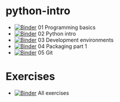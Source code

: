 # python-intro

* [![Binder](https://mybinder.org/badge_logo.svg)](https://mybinder.org/v2/gh/BelfastTechTraining/python/master?filepath=01-programming-basics%2FProgrammingBasics.ipynb) 01 Programming basics 
* [![Binder](https://mybinder.org/badge_logo.svg)](https://mybinder.org/v2/gh/BelfastTechTraining/python/master?filepath=02-python-basics%2FPythonBasics.ipynb) 02 Python intro 
* [![Binder](https://mybinder.org/badge_logo.svg)](https://mybinder.org/v2/gh/BelfastTechTraining/python/master?filepath=03-devenv-style-workflow%2FDevenvStyleWorkflow.ipynb) 03 Development environments 
* [![Binder](https://mybinder.org/badge_logo.svg)](https://mybinder.org/v2/gh/BelfastTechTraining/python/master?filepath=04-packaging-part-1%2Fmodules_and_packages.ipynb) 04 Packaging part 1 
* [![Binder](https://mybinder.org/badge_logo.svg)](https://mybinder.org/v2/gh/BelfastTechTraining/git/master?filepath=%2Fgit_basics.ipynb) 05 Git


# Exercises
* [![Binder](https://mybinder.org/badge_logo.svg)](https://mybinder.org/v2/gh/BelfastTechTraining/python/master?filepath=python_exercises) All exercises
